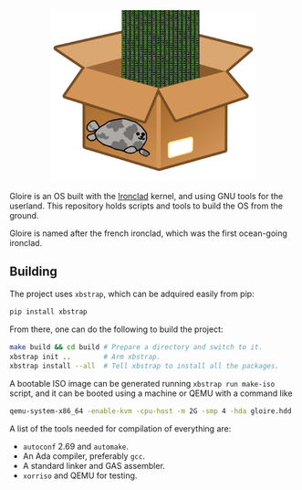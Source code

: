<p align="center">
    <img height="300" alt="Logo of the distro" src="logo.png"/>
</p>

Gloire is an OS built with the
[Ironclad](https://github.com/streaksu/ironclad) kernel, and using GNU tools for
the userland. This repository holds scripts and tools to build the OS from the
ground.

Gloire is named after the french ironclad, which was the first ocean-going
ironclad.

## Building

The project uses `xbstrap`, which can be adquired easily from pip:

```bash
pip install xbstrap
```

From there, one can do the following to build the project:

```bash
make build && cd build # Prepare a directory and switch to it.
xbstrap init ..        # Arm xbstrap.
xbstrap install --all  # Tell xbstrap to install all the packages.
```

A bootable ISO image can be generated running `xbstrap run make-iso` script,
and it can be booted using a machine or QEMU with a command like
```bash
qemu-system-x86_64 -enable-kvm -cpu-host -m 2G -smp 4 -hda gloire.hdd
```

A list of the tools needed for compilation of everything are:

- `autoconf` 2.69 and `automake`.
- An Ada compiler, preferably `gcc`.
- A standard linker and GAS assembler.
- `xorriso` and QEMU for testing.
